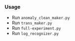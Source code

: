 ### Usage

-   Run `anomaly_clean_maker.py`
-   Run `trans_maker.py`
-   Run `full-experiment.py`
-   Run `log_recognizer.py`
